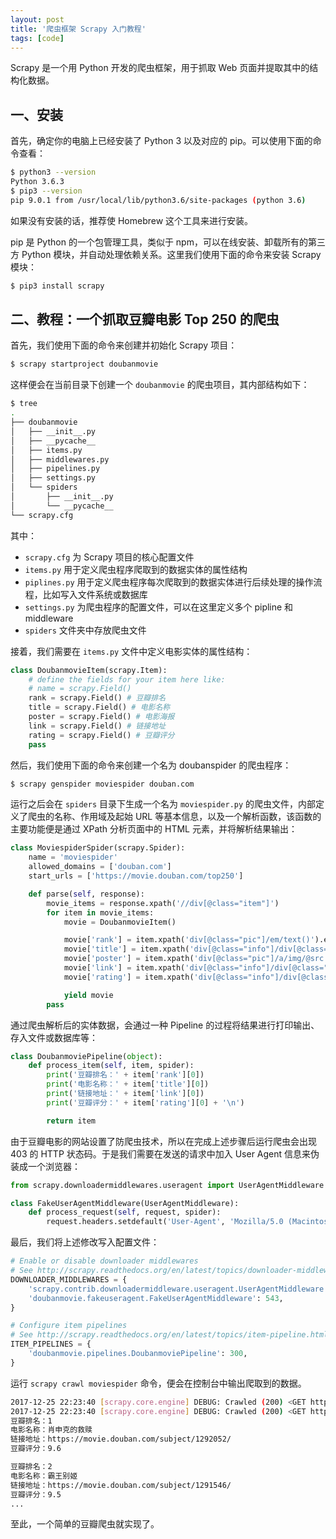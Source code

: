 ```yaml
---
layout: post
title: '爬虫框架 Scrapy 入门教程'
tags: [code]
---
```


Scrapy 是一个用 Python 开发的爬虫框架，用于抓取 Web 页面并提取其中的结构化数据。

## 一、安装

首先，确定你的电脑上已经安装了 Python 3 以及对应的 pip。可以使用下面的命令查看：

```sh
$ python3 --version
Python 3.6.3
$ pip3 --version
pip 9.0.1 from /usr/local/lib/python3.6/site-packages (python 3.6)
```

如果没有安装的话，推荐使 Homebrew 这个工具来进行安装。

pip 是 Python 的一个包管理工具，类似于 npm，可以在线安装、卸载所有的第三方 Python 模块，并自动处理依赖关系。这里我们使用下面的命令来安装 Scrapy 模块：

```sh
$ pip3 install scrapy
```

## 二、教程：一个抓取豆瓣电影 Top 250 的爬虫

首先，我们使用下面的命令来创建并初始化 Scrapy 项目：

```sh
$ scrapy startproject doubanmovie
```

这样便会在当前目录下创建一个 `doubanmovie` 的爬虫项目，其内部结构如下：

```sh
$ tree
.
├── doubanmovie
│   ├── __init__.py
│   ├── __pycache__
│   ├── items.py
│   ├── middlewares.py
│   ├── pipelines.py
│   ├── settings.py
│   └── spiders
│       ├── __init__.py
│       └── __pycache__
└── scrapy.cfg
```

其中：

* `scrapy.cfg` 为 Scrapy 项目的核心配置文件
* `items.py` 用于定义爬虫程序爬取到的数据实体的属性结构
* `piplines.py` 用于定义爬虫程序每次爬取到的数据实体进行后续处理的操作流程，比如写入文件系统或数据库
* `settings.py` 为爬虫程序的配置文件，可以在这里定义多个 pipline 和 middleware
* `spiders` 文件夹中存放爬虫文件

接着，我们需要在 `items.py` 文件中定义电影实体的属性结构：

```py
class DoubanmovieItem(scrapy.Item):
    # define the fields for your item here like:
    # name = scrapy.Field()
    rank = scrapy.Field() # 豆瓣排名
    title = scrapy.Field() # 电影名称
    poster = scrapy.Field() # 电影海报
    link = scrapy.Field() # 链接地址
    rating = scrapy.Field() # 豆瓣评分
    pass
```

然后，我们使用下面的命令来创建一个名为 doubanspider 的爬虫程序：

```sh
$ scrapy genspider moviespider douban.com
```

运行之后会在 `spiders` 目录下生成一个名为 `moviespider.py` 的爬虫文件，内部定义了爬虫的名称、作用域及起始 URL 等基本信息，以及一个解析函数，该函数的主要功能便是通过 XPath 分析页面中的 HTML 元素，并将解析结果输出：

```py
class MoviespiderSpider(scrapy.Spider):
    name = 'moviespider'
    allowed_domains = ['douban.com']
    start_urls = ['https://movie.douban.com/top250']

    def parse(self, response):
        movie_items = response.xpath('//div[@class="item"]')
        for item in movie_items:
            movie = DoubanmovieItem()

            movie['rank'] = item.xpath('div[@class="pic"]/em/text()').extract()
            movie['title'] = item.xpath('div[@class="info"]/div[@class="hd"]/a/span[@class="title"][1]/text()').extract()
            movie['poster'] = item.xpath('div[@class="pic"]/a/img/@src').extract()
            movie['link'] = item.xpath('div[@class="info"]/div[@class="hd"]/a/@href').extract()
            movie['rating'] = item.xpath('div[@class="info"]/div[@class="bd"]/div[@class="star"]/span[@class="rating_num"]/text()').extract()

            yield movie
        pass
```

通过爬虫解析后的实体数据，会通过一种 Pipeline 的过程将结果进行打印输出、存入文件或数据库等：

```py
class DoubanmoviePipeline(object):
    def process_item(self, item, spider):
        print('豆瓣排名：' + item['rank'][0])
        print('电影名称：' + item['title'][0])
        print('链接地址：' + item['link'][0])
        print('豆瓣评分：' + item['rating'][0] + '\n')

        return item
```

由于豆瓣电影的网站设置了防爬虫技术，所以在完成上述步骤后运行爬虫会出现 403 的 HTTP 状态码。于是我们需要在发送的请求中加入 User Agent 信息来伪装成一个浏览器：

```py
from scrapy.downloadermiddlewares.useragent import UserAgentMiddleware

class FakeUserAgentMiddleware(UserAgentMiddleware):
    def process_request(self, request, spider):
        request.headers.setdefault('User-Agent', 'Mozilla/5.0 (Macintosh; Intel Mac OS X 10_13_2) AppleWebKit/537.36 (KHTML, like Gecko) Chrome/63.0.3239.84 Safari/537.36')
```

最后，我们将上述修改写入配置文件：

```py
# Enable or disable downloader middlewares
# See http://scrapy.readthedocs.org/en/latest/topics/downloader-middleware.html
DOWNLOADER_MIDDLEWARES = {
    'scrapy.contrib.downloadermiddleware.useragent.UserAgentMiddleware': None,
    'doubanmovie.fakeuseragent.FakeUserAgentMiddleware': 543,
}

# Configure item pipelines
# See http://scrapy.readthedocs.org/en/latest/topics/item-pipeline.html
ITEM_PIPELINES = {
    'doubanmovie.pipelines.DoubanmoviePipeline': 300,
}
```

运行 `scrapy crawl moviespider` 命令，便会在控制台中输出爬取到的数据。

```sh
2017-12-25 22:23:40 [scrapy.core.engine] DEBUG: Crawled (200) <GET https://movie.douban.com/robots.txt> (referer: None)
2017-12-25 22:23:40 [scrapy.core.engine] DEBUG: Crawled (200) <GET https://movie.douban.com/top250> (referer: None)
豆瓣排名：1
电影名称：肖申克的救赎
链接地址：https://movie.douban.com/subject/1292052/
豆瓣评分：9.6

豆瓣排名：2
电影名称：霸王别姬
链接地址：https://movie.douban.com/subject/1291546/
豆瓣评分：9.5
...
```

至此，一个简单的豆瓣爬虫就实现了。

